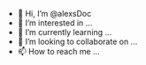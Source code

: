 - 👋 Hi, I’m @alexsDoc
- 👀 I’m interested in ...
- 🌱 I’m currently learning ...
- 💞️ I’m looking to collaborate on ...
- 📫 How to reach me ...

<!---
alexsDoc/alexsDoc is a ✨ special ✨ repository because its `README.md` (this file) appears on your GitHub profile.
You can click the Preview link to take a look at your changes.
--->
